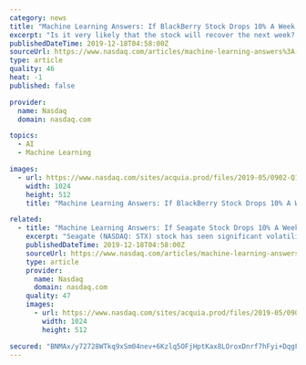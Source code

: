 ```yaml
---
category: news
title: "Machine Learning Answers: If BlackBerry Stock Drops 10% A Week, What’s The Chance It’ll Recoup Its Losses In A Month?"
excerpt: "Is it very likely that the stock will recover the next week? What about the next month or a quarter? You can test a variety of scenarios on the Trefis Machine Learning Engine to calculate if the BlackBerry stock dropped, what’s the chance it’ll rise. For example, if BlackBerry (BB) Stock drops 10% or more in a week (5 trading days), there ..."
publishedDateTime: 2019-12-18T04:58:00Z
sourceUrl: https://www.nasdaq.com/articles/machine-learning-answers%3A-if-blackberry-stock-drops-10-a-week-whats-the-chance-itll-recoup
type: article
quality: 46
heat: -1
published: false

provider:
  name: Nasdaq
  domain: nasdaq.com

topics:
  - AI
  - Machine Learning

images:
  - url: https://www.nasdaq.com/sites/acquia.prod/files/2019-05/0902-Q19%20Total%20Markets%20photos%20and%20gif_CC8.jpg
    width: 1024
    height: 512
    title: "Machine Learning Answers: If BlackBerry Stock Drops 10% A Week, What’s The Chance It’ll Recoup Its Losses In A Month?"

related:
  - title: "Machine Learning Answers: If Seagate Stock Drops 10% A Week, What’s The Chance It’ll Recoup Its Losses In A Month?"
    excerpt: "Seagate (NASDAQ: STX) stock has seen significant volatility over the last few years. While the demand for data storage is expanding, considering the growth of cloud computing and other technologies such as artificial intelligence and machine learning, the company’s focus on hard-disk drive technology, which is cost-effective but slower and ..."
    publishedDateTime: 2019-12-18T04:58:00Z
    sourceUrl: https://www.nasdaq.com/articles/machine-learning-answers%3A-if-seagate-stock-drops-10-a-week-whats-the-chance-itll-recoup
    type: article
    provider:
      name: Nasdaq
      domain: nasdaq.com
    quality: 47
    images:
      - url: https://www.nasdaq.com/sites/acquia.prod/files/2019-05/0902-Q19%20Total%20Markets%20photos%20and%20gif_CC8.jpg
        width: 1024
        height: 512

secured: "BNMAx/y72728WTkq9xSm04nev+6Kzlq5OFjHptKax8LOroxDnrf7hFyi+DqgFwEHexpheHHVsx7Gpb//AcOnI4ol0OpM73OTHiQXKlDSbdD1wB4JJCsDR5f3TilBVVVPurdzdbbiL6aoQ/nz2pyqeF4MquvjBYYqxCjyuXDKBafh6wRzrZg/vgaJzTkLc+BFXH+K+bHgd6vifdLVSQDD+8FfGMIx0ntD615chNzzK3iczHYYpUjgjIaDpgkKMDuzzQ81ZuZztFgKYMVOlGmeWw==;z9bRwJ5jflbpmRnq41Erhg=="
---
```


